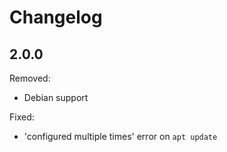 Changelog
=========

2.0.0
-----

Removed:

- Debian support

Fixed:

- 'configured multiple times' error on `apt update`

